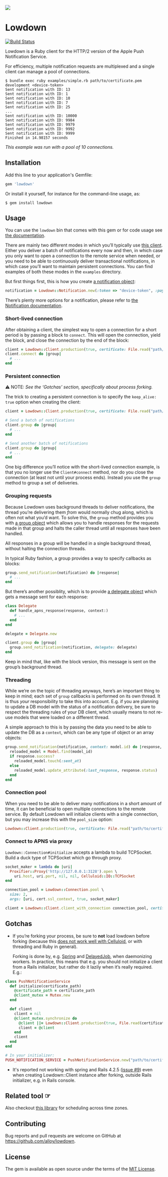 ![](https://raw.githubusercontent.com/alloy/lowdown/master/doc/lowdown.png)

# Lowdown

[![Build Status](https://travis-ci.org/alloy/lowdown.svg?branch=master)](https://travis-ci.org/alloy/lowdown)

Lowdown is a Ruby client for the HTTP/2 version of the Apple Push Notification Service.

For efficiency, multiple notification requests are multiplexed and a single client can manage a pool of connections.

```
$ bundle exec ruby examples/simple.rb path/to/certificate.pem development <device-token>
Sent notification with ID: 13
Sent notification with ID: 1
Sent notification with ID: 10
Sent notification with ID: 7
Sent notification with ID: 25
...
Sent notification with ID: 10000
Sent notification with ID: 9984
Sent notification with ID: 9979
Sent notification with ID: 9992
Sent notification with ID: 9999
Finished in 14.98157 seconds
```

_This example was run with a pool of 10 connections._

## Installation

Add this line to your application's Gemfile:

```ruby
gem 'lowdown'
```

Or install it yourself, for instance for the command-line usage, as:

```
$ gem install lowdown
```

## Usage

You can use the `lowdown` bin that comes with this gem or for code usage see
[the documentation](http://www.rubydoc.info/gems/lowdown).

There are mainly two different modes in which you’ll typically use [this client][client]. Either you deliver a batch of
notifications every now and then, in which case you only want to open a connection to the remote service when needed, or
you need to be able to continuously deliver transactional notifications, in which case you’ll want to maintain
persistent connections. You can find examples of both these modes in the `examples` directory.

But first things first, this is how you create [a notification object][notification]:

```ruby
notification = Lowdown::Notification.new(:token => "device-token", :payload => { :alert => "Hello World!" })
```

There’s plenty more options for a notification, please refer to [the Notification documentation][notification].

### Short-lived connection

After obtaining a client, the simplest way to open a connection for a short period is by passing a block to `connect`.
This will open the connection, yield the block, and close the connection by the end of the block:

```ruby
client = Lowdown::Client.production(true, certificate: File.read("path/to/certificate.pem")
client.connect do |group|
  # ...
end
```

### Persistent connection

⚠︎ NOTE: _See the ‘Gotchas’ section, specifically about process forking._

The trick to creating a persistent connection is to specify the `keep_alive: true` option when creating the client:

```ruby
client = Lowdown::Client.production(true, certificate: File.read("path/to/certificate.pem"), keep_alive: true)

# Send a batch of notifications
client.group do |group|
  # ...
end

# Send another batch of notifications
client.group do |group|
  # ...
end
```

One big difference you’ll notice with the short-lived connection example, is that you no longer use the `Client#connect`
method, nor do you close the connection (at least not until your process ends). Instead you use the `group` method to
group a set of deliveries.

### Grouping requests

Because Lowdown uses background threads to deliver notifications, the thread you’re delivering them _from_ would
normally chug along, which is often not what you’d want. To solve this, the `group` method provides you with [a group
object][group] which allows you to handle responses for the requests made in that group and halts the caller thread
until all responses have been handled.

All responses in a group will be handled in a single background thread, without halting the connection threads.

In typical Ruby fashion, a group provides a way to specify callbacks as blocks:

```ruby
group.send_notification(notification) do |response|
  # ...
end
```

But there’s another possiblity, which is to provide [a delegate object][delegate] which gets a message sent for each
response:

```ruby
class Delegate
  def handle_apns_response(response, context:)
    # ...
  end
end

delegate = Delegate.new

client.group do |group|
  group.send_notification(notification, delegate: delegate)
end
```

Keep in mind that, like with the block version, this message is sent on the group’s background thread.

### Threading

While we’re on the topic of threading anyways, here’s an important thing to keep in mind; each set of `group` callbacks
is performed on its own thread. It is thus _your_ responsibility to take this into account. E.g. if you are planning to
update a DB model with the status of a notification delivery, be sure to respect the threading rules of your DB client,
which usually means to not re-use models that were loaded on a different thread.

A simple approach to this is by passing the data you need to be able to update the DB as a `context`, which can be any
type of object or an array objects:

```ruby
group.send_notification(notification, context: model.id) do |response, model_id|
  reloaded_model = Model.find(model_id)
  if response.success?
    reloaded_model.touch(:sent_at)
  else
    reloaded_model.update_attribute(:last_response, response.status)
  end
end
```

### Connection pool

When you need to be able to deliver many notifications in a short amount of time, it can be beneficial to open multiple
connections to the remote service. By default Lowdown will initialize clients with a single connection, but you may
increase this with the `pool_size` option:

```ruby
Lowdown::Client.production(true, certificate: File.read("path/to/certificate.pem"), pool_size: 3)
```

### Connect to APNS via proxy

`Lowdown::Connection#initialize` accepts a lambda to build TCPSocket. Build a duck type of TCPSocket which go through proxy.

```ruby
socket_maker = lambda do |uri|
  Proxifier::Proxy('http://127.0.0.1:3128').open \
    uri.host, uri.port, nil, nil, Celluloid::IO::TCPSocket
end

connection_pool = Lowdown::Connection.pool \
  size: 2,
  args: [uri, cert.ssl_context, true, socket_maker]

client = Lowdown::Client.client_with_connection connection_pool, certificate: cert
```

## Gotchas

* If you’re forking your process, be sure to **not** load lowdown before forking (because this [does not work well with
  Celluloid](https://github.com/celluloid/celluloid/wiki/Gotchas#do-not-create-actors-prior-to-forking-the-process), or
  with threading and Ruby in general).

  Forking is done by, e.g. [Spring][spring] and [DelayedJob][delayed_job], when daemonizing workers. In practice, this
  means that e.g. you should not initialize a client from a Rails initializer, but rather do it lazily when it’s really
  required. E.g.:

```ruby
class PushNotificationService
  def initialize(certificate_path)
    @certificate_path = certificate_path
    @client_mutex = Mutex.new
  end

  def client
    client = nil
    @client_mutex.synchronize do
      @client ||= Lowdown::Client.production(true, File.read(certificate_path), keep_alive: true)
      client = @client
    end
    client
  end
end

# In your initializer:
PUSH_NOTIFICATION_SERVICE = PushNotificationService.new("path/to/certificate.pem")
```

* It's reported not working with spring and Rails 4.2.5 ([issue #9](https://github.com/alloy/lowdown/issues/9)) even when creating Lowdown::Client instance after forking, outside Rails initializer, e.g. in Rails console.

## Related tool ☞

Also checkout [this library](https://github.com/alloy/time_zone_scheduler) for scheduling across time zones.

## Contributing

Bug reports and pull requests are welcome on GitHub at https://github.com/alloy/lowdown.

## License

The gem is available as open source under the terms of the [MIT License](http://opensource.org/licenses/MIT).

[client]: http://www.rubydoc.info/gems/lowdown/Lowdown/Client
[notification]: http://www.rubydoc.info/gems/lowdown/Lowdown/Notification
[group]: http://www.rubydoc.info/gems/lowdown/Lowdown/RequestGroup
[delegate]: http://www.rubydoc.info/gems/lowdown/Lowdown/Connection/DelegateProtocol

[spring]: https://github.com/rails/spring
[delayed_job]: https://github.com/collectiveidea/delayed_job
